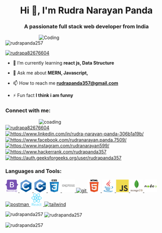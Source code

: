 
<h1 align="center">Hi 👋, I'm Rudra Narayan Panda</h1>
<h3 align="center">A passionate full stack web developer from India</h3>
<img align="right" alt="Coding" width="400" src="https://images.app.goo.gl/WraBz4HPo4WwdQsp6">

<p align="left"> <img src="https://komarev.com/ghpvc/?username=rudrapanda257&label=Profile%20views&color=0e75b6&style=flat" alt="rudrapanda257" /> </p>

<p align="left"> <a href="https://twitter.com/rudrapa82676604" target="blank"><img src="https://img.shields.io/twitter/follow/rudrapa82676604?logo=twitter&style=for-the-badge" alt="rudrapa82676604" /></a> </p>

- 🌱 I’m currently learning **react js, Data Structure**

- 💬 Ask me about **MERN, Javascript,**

- 📫 How to reach me **rudrapanda357@gmail.com**

- ⚡ Fun fact **I think i am funny**

<h3 align="left">Connect with me:</h3>
<img align="right" alt="coading" width="400" src="https://tenor.com/view/coding-gif-24297652">
<p align="left">
<a href="https://twitter.com/rudrapa82676604" target="blank"><img align="center" src="https://raw.githubusercontent.com/rahuldkjain/github-profile-readme-generator/master/src/images/icons/Social/twitter.svg" alt="rudrapa82676604" height="30" width="40" /></a>
<a href="https://linkedin.com/in/https://www.linkedin.com/in/rudra-narayan-panda-306b1a19b/" target="blank"><img align="center" src="https://raw.githubusercontent.com/rahuldkjain/github-profile-readme-generator/master/src/images/icons/Social/linked-in-alt.svg" alt="https://www.linkedin.com/in/rudra-narayan-panda-306b1a19b/" height="30" width="40" /></a>
<a href="https://fb.com/https://www.facebook.com/rudranarayan.panda.7509/" target="blank"><img align="center" src="https://raw.githubusercontent.com/rahuldkjain/github-profile-readme-generator/master/src/images/icons/Social/facebook.svg" alt="https://www.facebook.com/rudranarayan.panda.7509/" height="30" width="40" /></a>
<a href="https://instagram.com/https://www.instagram.com/rudranarayan599/" target="blank"><img align="center" src="https://raw.githubusercontent.com/rahuldkjain/github-profile-readme-generator/master/src/images/icons/Social/instagram.svg" alt="https://www.instagram.com/rudranarayan599/" height="30" width="40" /></a>
<a href="https://www.hackerrank.com/https://www.hackerrank.com/rudrapanda357" target="blank"><img align="center" src="https://raw.githubusercontent.com/rahuldkjain/github-profile-readme-generator/master/src/images/icons/Social/hackerrank.svg" alt="https://www.hackerrank.com/rudrapanda357" height="30" width="40" /></a>
<a href="https://auth.geeksforgeeks.org/user/https://auth.geeksforgeeks.org/user/rudrapanda357" target="blank"><img align="center" src="https://raw.githubusercontent.com/rahuldkjain/github-profile-readme-generator/master/src/images/icons/Social/geeks-for-geeks.svg" alt="https://auth.geeksforgeeks.org/user/rudrapanda357" height="30" width="40" /></a>
</p>

<h3 align="left">Languages and Tools:</h3>
<p align="left"> <a href="https://getbootstrap.com" target="_blank" rel="noreferrer"> <img src="https://raw.githubusercontent.com/devicons/devicon/master/icons/bootstrap/bootstrap-plain-wordmark.svg" alt="bootstrap" width="40" height="40"/> </a> <a href="https://www.cprogramming.com/" target="_blank" rel="noreferrer"> <img src="https://raw.githubusercontent.com/devicons/devicon/master/icons/c/c-original.svg" alt="c" width="40" height="40"/> </a> <a href="https://www.w3schools.com/cpp/" target="_blank" rel="noreferrer"> <img src="https://raw.githubusercontent.com/devicons/devicon/master/icons/cplusplus/cplusplus-original.svg" alt="cplusplus" width="40" height="40"/> </a> <a href="https://www.w3schools.com/css/" target="_blank" rel="noreferrer"> <img src="https://raw.githubusercontent.com/devicons/devicon/master/icons/css3/css3-original-wordmark.svg" alt="css3" width="40" height="40"/> </a> <a href="https://expressjs.com" target="_blank" rel="noreferrer"> <img src="https://raw.githubusercontent.com/devicons/devicon/master/icons/express/express-original-wordmark.svg" alt="express" width="40" height="40"/> </a> <a href="https://git-scm.com/" target="_blank" rel="noreferrer"> <img src="https://www.vectorlogo.zone/logos/git-scm/git-scm-icon.svg" alt="git" width="40" height="40"/> </a> <a href="https://www.w3.org/html/" target="_blank" rel="noreferrer"> <img src="https://raw.githubusercontent.com/devicons/devicon/master/icons/html5/html5-original-wordmark.svg" alt="html5" width="40" height="40"/> </a> <a href="https://www.java.com" target="_blank" rel="noreferrer"> <img src="https://raw.githubusercontent.com/devicons/devicon/master/icons/java/java-original.svg" alt="java" width="40" height="40"/> </a> <a href="https://developer.mozilla.org/en-US/docs/Web/JavaScript" target="_blank" rel="noreferrer"> <img src="https://raw.githubusercontent.com/devicons/devicon/master/icons/javascript/javascript-original.svg" alt="javascript" width="40" height="40"/> </a> <a href="https://www.mongodb.com/" target="_blank" rel="noreferrer"> <img src="https://raw.githubusercontent.com/devicons/devicon/master/icons/mongodb/mongodb-original-wordmark.svg" alt="mongodb" width="40" height="40"/> </a> <a href="https://nodejs.org" target="_blank" rel="noreferrer"> <img src="https://raw.githubusercontent.com/devicons/devicon/master/icons/nodejs/nodejs-original-wordmark.svg" alt="nodejs" width="40" height="40"/> </a> <a href="https://postman.com" target="_blank" rel="noreferrer"> <img src="https://www.vectorlogo.zone/logos/getpostman/getpostman-icon.svg" alt="postman" width="40" height="40"/> </a> <a href="https://reactjs.org/" target="_blank" rel="noreferrer"> <img src="https://raw.githubusercontent.com/devicons/devicon/master/icons/react/react-original-wordmark.svg" alt="react" width="40" height="40"/> </a> <a href="https://tailwindcss.com/" target="_blank" rel="noreferrer"> <img src="https://www.vectorlogo.zone/logos/tailwindcss/tailwindcss-icon.svg" alt="tailwind" width="40" height="40"/> </a> </p>

<p><img align="left" src="https://github-readme-stats.vercel.app/api/top-langs?username=rudrapanda257&show_icons=true&locale=en&layout=compact" alt="rudrapanda257" /></p>

<p>&nbsp;<img align="center" src="https://github-readme-stats.vercel.app/api?username=rudrapanda257&show_icons=true&locale=en" alt="rudrapanda257" /></p>

<p><img align="center" src="https://github-readme-streak-stats.herokuapp.com/?user=rudrapanda257&" alt="rudrapanda257" /></p>
